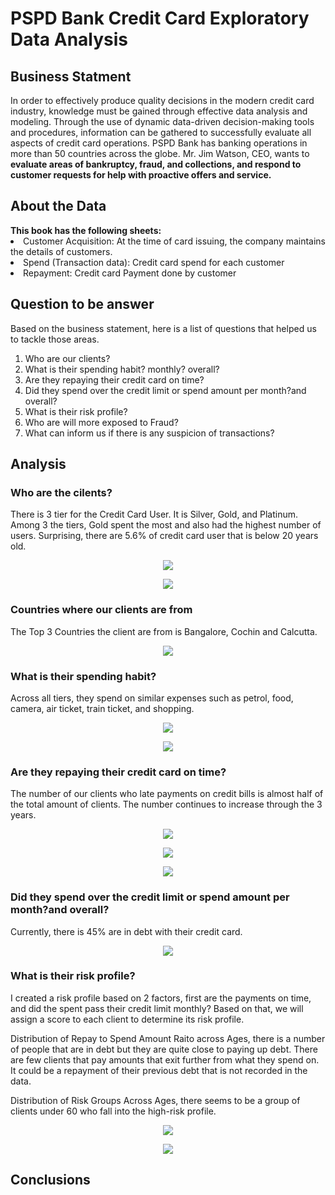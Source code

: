 <h1>PSPD Bank Credit Card Exploratory Data Analysis </h1> 

<h2>Business Statment</h2>
In order to effectively produce quality decisions in the modern credit card industry, knowledge
must be gained through effective data analysis and modeling. Through the use of dynamic data-driven decision-making tools and procedures, information can be gathered to successfully evaluate all aspects of credit card operations. PSPD Bank has banking operations in more than 50 countries across the globe. Mr. Jim Watson, CEO, wants to <b>evaluate areas of bankruptcy, fraud, and collections, and respond to customer requests for help with proactive offers and service.</b>

<h2>About the Data</h2>
<b>This book has the following sheets:</b>
  <li>Customer Acquisition: At the time of card issuing, the company maintains the details of customers.</li>
  <li>Spend (Transaction data): Credit card spend for each customer</li>
  <li>Repayment: Credit card Payment done by customer</li>

<h2>Question to be answer</h2>
Based on the business statement, here is a list of questions that helped us to tackle those areas.

<ol>
<li> Who are our clients? </li>
<li> What is their spending habit? monthly? overall? </li>
<li> Are they repaying their credit card on time?</li>
<li> Did they spend over the credit limit or spend amount per month?and overall?</li>
<li> What is their risk profile? </li>
<li> Who are will more exposed to Fraud? </li>
<li> What can inform us if there is any suspicion of transactions?</li>
</ol>

<h2>Analysis</h2>
<h3>Who are the cilents?</h3>
<p>There is 3 tier for the Credit Card User. It is Silver, Gold, and Platinum. Among 3 the tiers, Gold spent the most and also had the highest number of users. Surprising, there are 5.6% of credit card user that is below 20 years old.</p>
 
<p align="center">
  <img src="https://github.com/laysiong/Data-Analysis-Projects/assets/65546211/bb6a0d8a-6bd3-445a-a0fb-d507bc3b8337">
</p>

<p align="center">
  <img src="https://github.com/laysiong/Data-Analysis-Projects/assets/65546211/ad34315a-64a5-47dd-85c7-2b9bbb4cfdba">
</p>


<h3>Countries where our clients are from</h3>
<p>The Top 3 Countries the client are from is Bangalore, Cochin and Calcutta.</p>

<p align="center">
  <img src="https://github.com/laysiong/Data-Analysis-Projects/assets/65546211/4de9e33d-04f4-4f6e-992a-337bd617c45a">  
</p>

<h3>What is their spending habit? </h3>
<p>Across all tiers, they spend on similar expenses such as  petrol, food, camera, air ticket, train ticket, and shopping. </p>

<p align="center">
  <img src="https://github.com/laysiong/Data-Analysis-Projects/assets/65546211/ee319557-c8ce-48c9-8b42-e248a97b346f">
</p>
<p align="center">
  <img src="https://github.com/laysiong/Data-Analysis-Projects/assets/65546211/3db902a9-b5d7-40f5-9097-d043b91cb84e">
</p>

<!---![image](https://github.com/laysiong/Data-Analysis-Projects/assets/65546211/41083519-6e79-4500-9852-9fd2cda6e970)--->


<h3> Are they repaying their credit card on time?</h3>
<p>The number of our clients who late payments on credit bills is almost half of the total amount of clients. The number continues to increase through the 3 years. </p>

<p align="center">
  <img src="https://github.com/laysiong/Data-Analysis-Projects/assets/65546211/e0ae5133-3bc1-45f7-9c89-0069eeb99629">
</p>

<p align="center">
  <img src="https://github.com/laysiong/Data-Analysis-Projects/assets/65546211/d9e0aa10-e8d5-4150-becc-b2e1e1eacc81">
</p>

<p align="center">
  <img src="https://github.com/laysiong/Data-Analysis-Projects/assets/65546211/e7969106-16de-4bd4-8c4a-d1f369483ca6">
</p>

<h3>Did they spend over the credit limit or spend amount per month?and overall?</h3>
<p> Currently, there is 45% are in debt with their credit card.</p>

<p align="center">
  <img src="https://github.com/laysiong/Data-Analysis-Projects/assets/65546211/b54a3645-d549-4909-83a7-adc6dc579bc3">
</p>

<h3> What is their risk profile? </h3>
<p> I created a risk profile based on 2 factors, first are the payments on time, and did the spent pass their credit limit monthly? Based on that, we will assign a score to each client to determine its risk profile. 

Distribution of Repay to Spend Amount Raito across Ages, there is a number of people that are in debt but they are quite close to paying up debt. There are few clients that pay amounts that exit further from what they spend on. It could be a repayment of their previous debt that is not recorded in the data. 

Distribution of Risk Groups Across Ages, there seems to be a group of clients under 60 who fall into the high-risk profile. 
</p>

<p align="center">
  <img src="https://github.com/laysiong/Data-Analysis-Projects/assets/65546211/6f304d79-26ba-4ca1-b451-24d69ebfce4e">
</p>

<p align="center">
  <!---<img src="https://github.com/laysiong/Data-Analysis-Projects/assets/65546211/5770bde9-2aac-4321-adbf-9dccc2224c0b">--->
  <img src="https://github.com/laysiong/Data-Analysis-Projects/assets/65546211/67950f43-af72-4c4c-a197-818bc38aefe0">
</p>

<h2>Conclusions</h2>




